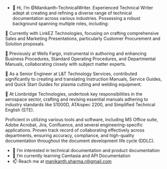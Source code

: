 - 👋 Hi, I’m @Manikanth-TechnicalWriter. Experienced Technical Writer adept at creating and refining a diverse range of technical documentation across various industries. Possessing a robust background spanning multiple roles, including:

🔹 Currently with LinkEZ Technologies, focusing on crafting comprehensive Sales and Marketing Presentations, particularly Customer Procurement and Solution proposals.

🔹 Previously at Wells Fargo, instrumental in authoring and enhancing Business Procedures, Standard Operating Procedures, and Departmental Manuals, collaborating closely with subject matter experts.

🔹 As a Senior Engineer at L&T Technology Services, contributed significantly to creating and translating Instruction Manuals, Service Guides, and Quick Start Guides for plasma cutting and welding equipment.

🔹 At Lionbridge Technologies, undertook key responsibilities in the aerospace sector, crafting and revising essential manuals adhering to industry standards like S1000D, ATAispec 2200, and Simplified Technical English (STE).

Proficient in utilizing various tools and software, including MS Office suite, Adobe Acrobat, Jira, Confluence, and several engineering-specific applications. Proven track record of collaborating effectively across departments, ensuring accuracy, compliance, and high-quality documentation throughout the document development life cycle (DDLC).
- 👀 I’m interested in technical documentation and product documentation
- 🌱 I’m currently learning Camtasia and API Documentation
- 📫 Reach me at manikanth.sharma.r@gmail.com

<!---
Manikanth-TechnicalWriter/Manikanth-TechnicalWriter is a ✨ special ✨ repository because its `README.md` (this file) appears on your GitHub profile.
You can click the Preview link to take a look at your changes.
--->
